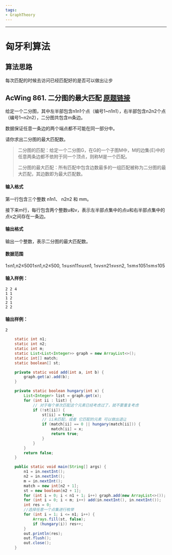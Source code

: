 ```yaml
---
tags:
- GraphTheory
---
```

---

# 匈牙利算法

## 算法思路

每次匹配的时候去访问已经匹配好的是否可以做出让步

## AcWing 861. 二分图的最大匹配   [原题链接](https://www.acwing.com/problem/content/863/)

给定一个二分图，其中左半部包含n1n1个点（编号1~n1n1），右半部包含n2n2个点（编号1~n2n2），二分图共包含m条边。

数据保证任意一条边的两个端点都不可能在同一部分中。

请你求出二分图的最大匹配数。

> 二分图的匹配：给定一个二分图G，在G的一个子图M中，M的边集{E}中的任意两条边都不依附于同一个顶点，则称M是一个匹配。
>
> 二分图的最大匹配：所有匹配中包含边数最多的一组匹配被称为二分图的最大匹配，其边数即为最大匹配数。

#### 输入格式

第一行包含三个整数 n1n1、 n2n2 和 mm。

接下来m行，每行包含两个整数u和v，表示左半部点集中的点u和右半部点集中的点v之间存在一条边。

#### 输出格式

输出一个整数，表示二分图的最大匹配数。

#### 数据范围

1≤n1,n2≤5001≤n1,n2≤500,
1≤u≤n11≤u≤n1,
1≤v≤n21≤v≤n2,
1≤m≤1051≤m≤105

#### 输入样例：

```
2 2 4
1 1
1 2
2 1
2 2
```

#### 输出样例：

```
2
```

```java
    static int n1;
    static int n2;
    static int m;
    static List<List<Integer>> graph = new ArrayList<>();
    static int[] match;
    static boolean[] st;

    private static void add(int a, int b) {
        graph.get(a).add(b);
    }

    private static boolean hungary(int x) {
        List<Integer> list = graph.get(x);
        for (int ii : list) {
            // 对于每个单次匹配这个元素已经考虑过了，就不要重复考虑
            if (!st[ii]) {
                st[ii] = true;
                // ii未匹配，或者 它匹配的元素 可以做出退让
                if (match[ii] == 0 || hungary(match[ii])) {
                    match[ii] = x;
                    return true;
                }
            }
        }
        return false;
    }

    public static void main(String[] args) {
        n1 = in.nextInt();
        n2 = in.nextInt();
        m = in.nextInt();
        match = new int[n2 + 1];
        st = new boolean[n2 + 1];
        for (int i = 0; i < n1 + 1; i++) graph.add(new ArrayList<>());
        for (int i = 0; i < m; i++) add(in.nextInt(), in.nextInt());
        int res = 0;
        //选择任意一个点集进行枚举
        for (int i = 1; i <= n1; i++) {
            Arrays.fill(st, false);
            if (hungary(i)) res++;
        }
        out.println(res);
        out.flush();
        out.close();
    }
```

